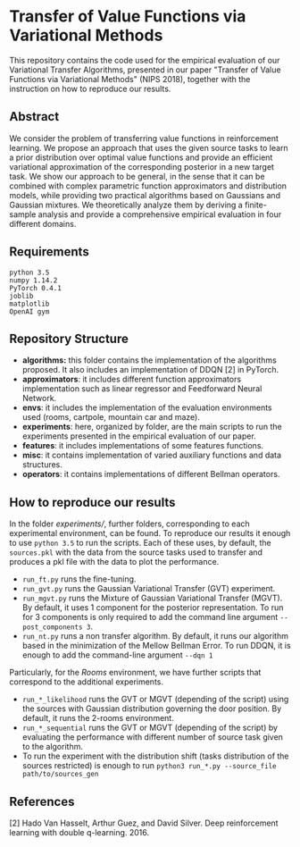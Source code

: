 # Transfer of Value Functions via Variational Methods

This repository contains the code used for the empirical evaluation of our
Variational Transfer Algorithms, presented in our paper "Transfer of Value Functions via Variational Methods"
(NIPS 2018), together with the instruction on how to reproduce our results.

## Abstract

We consider the problem of transferring value functions in reinforcement learning. We propose an approach that uses the given source tasks to learn a prior distribution over optimal value functions and provide an efficient variational approximation of the corresponding posterior in a new target task. We show our approach to be general, in the sense that it can be combined with complex parametric function approximators and distribution models, while providing two practical algorithms based on Gaussians and Gaussian mixtures. We theoretically analyze them by deriving a finite-sample analysis and provide a comprehensive empirical evaluation in four different domains.

## Requirements

```
python 3.5
numpy 1.14.2
PyTorch 0.4.1
joblib
matplotlib
OpenAI gym

```

## Repository Structure

* __algorithms:__ this folder contains the implementation of the algorithms proposed. It also includes an implementation of DDQN [2] in PyTorch.
* __approximators__: it includes different function approximators implementation such as linear regressor and Feedforward Neural Network.
* __envs__: it includes the implementation of the evaluation environments used (rooms, cartpole, mountain car and maze).
* __experiments__: here, organized by folder, are the main scripts to run the experiments presented in the empirical evaluation of our paper.
* __features__: it includes implementations of some features functions.
* __misc__: it contains implementation of varied auxiliary functions and data structures.
* __operators__: it contains implementations of different Bellman operators.


## How to reproduce our results

In the folder *experiments/*, further folders, corresponding to each experimental environment, can be found. To reproduce our results it enough to use ```python 3.5``` to run the scripts. Each of these uses, by default, the ```sources.pkl``` with the data from the source tasks used to transfer and produces a pkl file with the data to plot the performance.

* ```run_ft.py``` runs the fine-tuning.
* ```run_gvt.py``` runs the Gaussian Variational Transfer (GVT) experiment.
* ```run_mgvt.py``` runs the Mixture of Gaussian Variational Transfer (MGVT). By default, it uses 1 component for the posterior representation. To run for 3 components is only required to add the command line argument ```--post_components 3```.
* ```run_nt.py``` runs a non transfer algorithm. By default, it runs our algorithm based in the minimization of the Mellow Bellman Error. To run DDQN, it is enough to add the command-line argument ```--dqn 1```

Particularly, for the *Rooms* environment, we have further scripts that correspond to the additional experiments.

* ```run_*_likelihood``` runs the GVT or MGVT (depending of the script) using the sources with Gaussian distribution governing the door position. By default, it runs the 2-rooms environment.
* ```run_*_sequential``` runs the GVT or MGVT (depending of the script) by evaluating the performance with different number of source task given to the algorithm.
* To run the experiment with the distribution shift (tasks distribution of the sources restricted) is enough to run ```python3 run_*.py --source_file path/to/sources_gen```

## References

[2] Hado Van Hasselt, Arthur Guez, and David Silver. Deep reinforcement learning with double q-learning. 2016.
